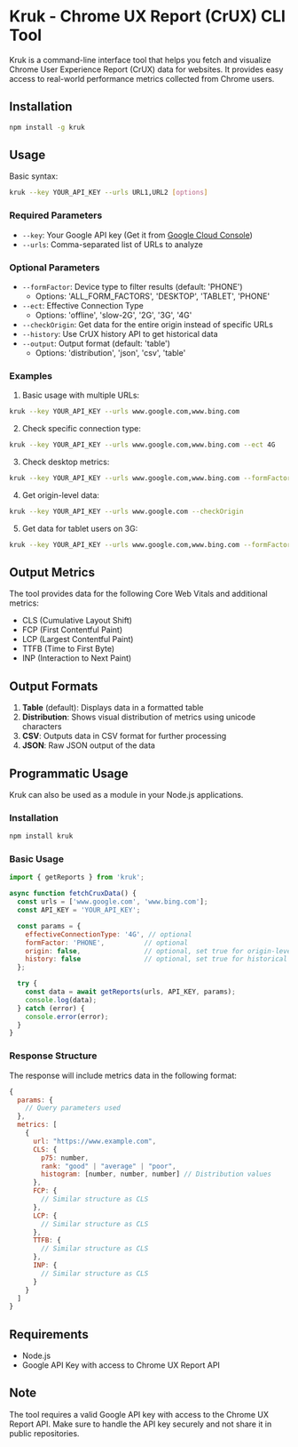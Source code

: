 # Kruk - Chrome UX Report (CrUX) CLI Tool

Kruk is a command-line interface tool that helps you fetch and visualize Chrome User Experience Report (CrUX) data for websites. It provides easy access to real-world performance metrics collected from Chrome users.

## Installation

```bash
npm install -g kruk
```

## Usage

Basic syntax:
```bash
kruk --key YOUR_API_KEY --urls URL1,URL2 [options]
```

### Required Parameters

- `--key`: Your Google API key (Get it from [Google Cloud Console](https://developers.google.com/web/tools/chrome-user-experience-report/api/guides/getting-started#APIKey))
- `--urls`: Comma-separated list of URLs to analyze

### Optional Parameters

- `--formFactor`: Device type to filter results (default: 'PHONE')
  - Options: 'ALL_FORM_FACTORS', 'DESKTOP', 'TABLET', 'PHONE'
- `--ect`: Effective Connection Type
  - Options: 'offline', 'slow-2G', '2G', '3G', '4G'
- `--checkOrigin`: Get data for the entire origin instead of specific URLs
- `--history`: Use CrUX history API to get historical data
- `--output`: Output format (default: 'table')
  - Options: 'distribution', 'json', 'csv', 'table'

### Examples

1. Basic usage with multiple URLs:
```bash
kruk --key YOUR_API_KEY --urls www.google.com,www.bing.com
```

2. Check specific connection type:
```bash
kruk --key YOUR_API_KEY --urls www.google.com,www.bing.com --ect 4G
```

3. Check desktop metrics:
```bash
kruk --key YOUR_API_KEY --urls www.google.com,www.bing.com --formFactor DESKTOP
```

4. Get origin-level data:
```bash
kruk --key YOUR_API_KEY --urls www.google.com --checkOrigin
```

5. Get data for tablet users on 3G:
```bash
kruk --key YOUR_API_KEY --urls www.google.com,www.bing.com --formFactor TABLET --ect 3G
```

## Output Metrics

The tool provides data for the following Core Web Vitals and additional metrics:
- CLS (Cumulative Layout Shift)
- FCP (First Contentful Paint)
- LCP (Largest Contentful Paint)
- TTFB (Time to First Byte)
- INP (Interaction to Next Paint)

## Output Formats

1. **Table** (default): Displays data in a formatted table
2. **Distribution**: Shows visual distribution of metrics using unicode characters
3. **CSV**: Outputs data in CSV format for further processing
4. **JSON**: Raw JSON output of the data



## Programmatic Usage

Kruk can also be used as a module in your Node.js applications.

### Installation

```bash
npm install kruk
```

### Basic Usage

```javascript
import { getReports } from 'kruk';

async function fetchCruxData() {
  const urls = ['www.google.com', 'www.bing.com'];
  const API_KEY = 'YOUR_API_KEY';

  const params = {
    effectiveConnectionType: '4G', // optional
    formFactor: 'PHONE',          // optional
    origin: false,                // optional, set true for origin-level data
    history: false                // optional, set true for historical data
  };

  try {
    const data = await getReports(urls, API_KEY, params);
    console.log(data);
  } catch (error) {
    console.error(error);
  }
}
```

### Response Structure

The response will include metrics data in the following format:

```javascript
{
  params: {
    // Query parameters used
  },
  metrics: [
    {
      url: "https://www.example.com",
      CLS: {
        p75: number,
        rank: "good" | "average" | "poor",
        histogram: [number, number, number] // Distribution values
      },
      FCP: {
        // Similar structure as CLS
      },
      LCP: {
        // Similar structure as CLS
      },
      TTFB: {
        // Similar structure as CLS
      },
      INP: {
        // Similar structure as CLS
      }
    }
  ]
}
```

## Requirements

- Node.js
- Google API Key with access to Chrome UX Report API

## Note

The tool requires a valid Google API key with access to the Chrome UX Report API. Make sure to handle the API key securely and not share it in public repositories.
